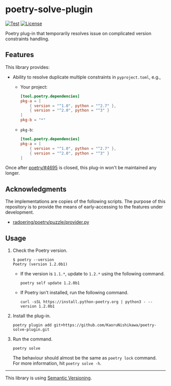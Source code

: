 # poetry-solve-plugin

[![Test](https://img.shields.io/github/workflow/status/KaoruNishikawa/poetry-solve-plugin/Test?logo=github&label=Test&style=flat-square)](https://github.com/KaoruNishikawa/poetry-solve-plugin/actions)
[![License](https://img.shields.io/badge/license-MIT-blue.svg?label=License&style=flat-square)](LICENSE)

Poetry plug-in that temporarily resolves issue on complicated version constraints handling.

## Features

This library provides:

- Ability to resolve duplicate multiple constraints in `pyproject.toml`, e.g.,

    - Your project:

        ```toml
        [tool.poetry.dependencies]
        pkg-a = [
            { version = "^1.0", python = "^2.7" },
            { version = "^2.0", python = "^3" }
        ]
        pkg-b = "*"
        ```

    - `pkg-b`:

        ```toml
        [tool.poetry.dependencies]
        pkg-a = [
            { version = "^1.0", python = "^2.7" },
            { version = "^2.0", python = "^3" }
        ]
        ```

Once after [poetry/\#4695](https://github.com/python-poetry/poetry/issues/4695) is closed, this plug-in won't be maintained any longer.

## Acknowledgments

The implementations are copies of the following scripts. The purpose of this repository
is to provide the means of early-accessing to the features under development.

- [radoering/poetry/puzzle/provider.py](https://github.com/radoering/poetry/blob/bafff7d9693513f3ec5b3789a4f31cd02aecf832/src/poetry/puzzle/provider.py)

## Usage

1. Check the Poetry version.

    ```shell
    $ poetry --version
    Poetry (version 1.2.0b1)
    ```

    - If the version is `1.1.*`, update to `1.2.*` using the following command.

        ```shell
        poetry self update 1.2.0b1
        ```

    - If Poetry isn't installed, run the following command.

        ```shell
        curl -sSL https://install.python-poetry.org | python3 - --version 1.2.0b1
        ```

2. Install the plug-in.

    ```shell
    poetry plugin add git+https://github.com/KaoruNishikawa/poetry-solve-plugin.git
    ```

3. Run the command.

    ```shell
    poetry solve
    ```

    The behaviour should almost be the same as `poetry lock` command.  
    For more information, hit `poetry solve -h`.

---

This library is using [Semantic Versioning](https://semver.org).
